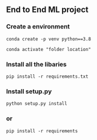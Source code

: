 ## End to End ML project

### Create a environment
```
conda create -p venv python==3.8
```
```
conda activate "folder location"
```
### Install all the libaries

```
pip install -r requirements.txt
```
### Install setup.py

```
python setup.py install
```
### or

```
pip install -r requirements
```
